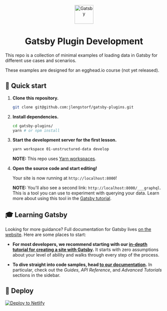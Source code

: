 <p align="center">
  <a href="https://www.gatsbyjs.org">
    <img alt="Gatsby" src="https://www.gatsbyjs.org/monogram.svg" width="60" />
  </a>
</p>
<h1 align="center">
  Gatsby Plugin Development
</h1>

This repo is a collection of minimal examples of loading data in Gatsby for different use cases and scenarios.

These examples are designed for an egghead.io course (not yet released).

## 🚀 Quick start

1.  **Clone this repository.**

    ```sh
    git clone git@github.com:jlengstorf/gatsby-plugins.git
    ```

1.  **Install dependencies.**

    ```sh
    cd gatsby-plugins/
    yarn # or npm install
    ```

1.  **Start the development server for the first lesson.**

    ```sh
    yarn workspace 01-unstructured-data develop
    ```

    **NOTE:** This repo uses [Yarn workspaces](https://yarnpkg.com/en/docs/workspaces).

1.  **Open the source code and start editing!**

    Your site is now running at `http://localhost:8000`!

    **NOTE:** You'll also see a second link: `http://localhost:8000/___graphql`. This is a tool you can use to experiment with querying your data. Learn more about using this tool in the [Gatsby tutorial](https://www.gatsbyjs.org/tutorial/part-five/#introducing-graphiql).

## 🎓 Learning Gatsby

Looking for more guidance? Full documentation for Gatsby lives [on the website](https://www.gatsbyjs.org/). Here are some places to start:

- **For most developers, we recommend starting with our [in-depth tutorial for creating a site with Gatsby](https://www.gatsbyjs.org/tutorial/).** It starts with zero assumptions about your level of ability and walks through every step of the process.

- **To dive straight into code samples, head [to our documentation](https://www.gatsbyjs.org/docs/).** In particular, check out the _Guides_, _API Reference_, and _Advanced Tutorials_ sections in the sidebar.

## 💫 Deploy

[![Deploy to Netlify](https://www.netlify.com/img/deploy/button.svg)](https://app.netlify.com/start/deploy?repository=https://github.com/jlengstorf/gatsby-plugins)

